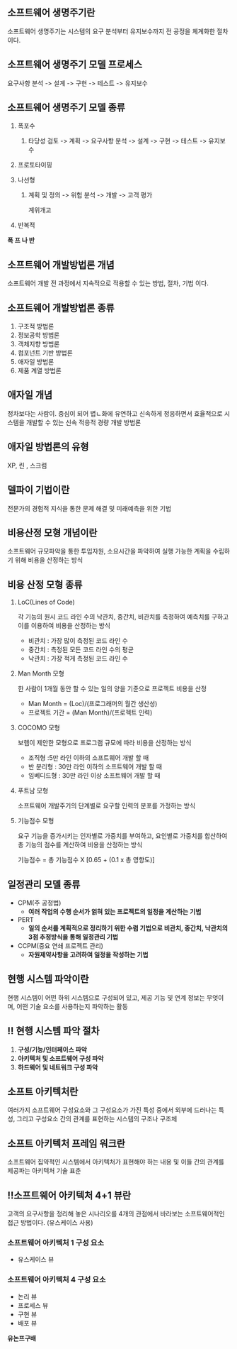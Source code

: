 ## 소프트웨어 생명주기란

소프트웨어 생명주기는 시스템의 요구 분석부터 유지보수까지 전 공정을 체계화한 절차이다.

## 소프트웨어 생명주기 모델 프로세스

요구사항 분석 -> 설계 -> 구현 -> 테스트 -> 유지보수

## 소프트웨어 생명주기 모델 종류

1. 폭포수

   1. 타당성 검토 -> 계획 -> 요구사항 분석 -> 설계 -> 구현 -> 테스트 -> 유지보수

2. 프로토타이핑

3. 나선형

   1. 계획 및 정의 -> 위험 분석 -> 개발 -> 고객 평가 

      계위개고

4. 반복적

**폭 프 나 반**

## 소프트웨어 개발방법론 개념

소프트웨어 개발 전 과정에서 지속적으로 적용할 수 있는 방법, 절차, 기법 이다.

## 소프트웨어 개발방법론 종류

1. 구조적 방법론
2. 정보공학 방법론
3. 객체지향 방법론
4. 컴포넌트 기반 방법론
5. 애자일 방법론
6. 제품 계열 방법론

## 애자일 개념

정차보다는 사람이. 중심이 되어 볍ㄴ화에 유연하고 신속하게 정응하면서 효율적으로 시스템을 개발할 수 있는 신속 적응적 경량 개발 방법론

## 애자일 방법론의 유형

XP, 린 , 스크럼

## 델파이 기법이란

전문가의 경험적 지식을 통한 문제 해결 및 미래예측을 위한 기법

## 비용산정 모형 개념이란

소프트웨어 규모파악을 통한 투입자원, 소요시간을 파악하여 실행 가능한 계획을 수립하기 위해 비용을 산정하는 방식

## 비용 산정 모형 종류

1. LoC(Lines of Code)

   각 기능의 원시 코드 라인 수의 낙관치, 중간치, 비관치를 측정하여 예측치를 구하고 이를 이용하여 비용을 산정하는 방식

   - 비관치 : 가장 많이 측정된 코드 라인 수
   - 중간치 : 측정된 모든 코드 라인 수의 평균
   - 낙관치 : 가장 적게 측정된 코드 라인 수

2. Man Month 모형

   한 사람이 1개월 동안 할 수 있는 일의 양을 기준으로 프로젝트 비용을 산정

   - Man Month = (Loc)/(프로그래머의 월간 생산성)
   - 프로젝트 기간 = (Man Month)/(프로젝트 인력)

3. COCOMO 모형

   보헴이 제안한 모형으로 프로그램 규모에 따라 비용을 산정하는 방식

   - 조직형 :5만 라인 이하의 소프트웨어 개발 할 때
   - 반 분리형 : 30만 라인 이하의 소프트웨어 개발 할 때
   - 임베디드형 : 30만 라인 이상 소프트웨어 개발 할 때

4. 푸트남 모형

   소프트웨어 개발주기의 단계별로 요구할 인력의 분포를 가정하는 방식

5. 기능점수 모형

   요구 기능을 증가시키는 인자별로 가중치를 부여하고, 요인별로 가중치를 합산하여 총 기능의 점수를 계산하여 비용을 산정하는 방식

   기능점수 = 총 기능점수 X [0.65 + (0.1 x 총 영향도)]



## 일정관리 모델 종류

- CPM(주 공정법)
  - **여러 작업의 수행 순서가 얽혀 있는 프로젝트의 일정을 계산하는 기법**
- PERT
  - **일의 순서를 계획적으로 정리하기 위한 수렴 기법으로 비관치, 중간치, 낙관치의 3점 추정방식을 통해 일정관리 기법**
- CCPM(중요 연쇄 프로젝트 관리)
  - **자원제약사항을 고려하여 일정을 작성하는 기법**



## 현행 시스템 파악이란

현행 시스템이 어떤 하위 시스템으로 구성되어 있고, 제공 기능 및 연계 정보는 무엇이며, 어떤 기술 요소를 사용하는지 파악하는 활동



## ‼️ 현행 시스템 파악 절차

1. **구성/기능/인터페이스 파악**
2. **아키텍처 및 소프트웨어 구성 파악**
3. **하드웨어 및 네트워크 구성 파악**



## 소프트 아키텍처란

여러가지 소프트웨어 구성요소와 그 구성요소가 가진 특성 중에서 외부에 드러나는 특성, 그리고 구성요소 간의 관계를 표현하는 시스템의 구조나 구조체



## 소프트 아키텍처 프레임 워크란

소프트웨어 집약적인 시스템에서 아키텍처가 표현해야 하는 내용 및 이들 간의 관계를 제공파는 아키텍처 기술 표춘



## ‼️소프트웨어 아키텍처 4+1 뷰란

고객의 요구사항을 정리해 놓은 시나리오를 4개의 관점에서 바라보는 소프트웨어적인 접근 방법이다. (유스케이스 사용)



### 소프트웨어 아키텍처 1 구성 요소

- 유스케이스 뷰

### 소프트웨어 아키텍처 4 구성 요소

- 논리 뷰
- 프로세스 뷰
- 구현 뷰
- 배포 뷰



**유논프구배**



